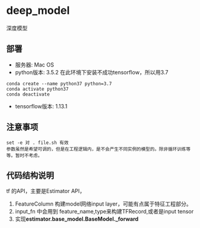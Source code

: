 # deep_model

深度模型

## 部署

- 服务器: Mac OS
- python版本: 3.5.2 在此环境下安装不成功tensorflow，所以用3.7

```
conda create --name python37 python=3.7
conda activate python37
conda deactivate
```

- tensorflow版本: 1.13.1

## 注意事项

```
set -e 对 . file.sh 有效
参数虽然是希望可调的，但是在工程逻辑内，是不会产生不同实例的模型的。除非循环训练等等。暂时不考虑。
```

## 代码结构说明

tf 的API，主要是Estimator API，
1. FeatureColumn 构建model网络input layer，可能有点属于特征工程部分。
2. input_fn 中会用到 feature_name,type来构建TFRecord,或者是input tensor
3. 实现**estimator.base_model.BaseModel._forward**
